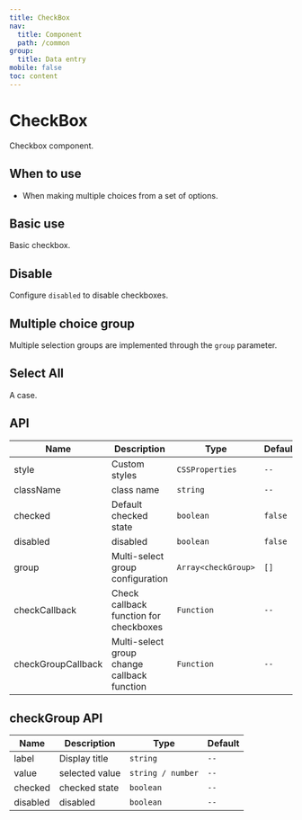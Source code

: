 ```yaml
---
title: CheckBox
nav:
  title: Component
  path: /common
group:
  title: Data entry
mobile: false
toc: content
---
```


# CheckBox

Checkbox component.

## When to use

- When making multiple choices from a set of options.

## Basic use

Basic checkbox.

<code src="./demos/index1.tsx"></code>

## Disable

Configure `disabled` to disable checkboxes.

<code src="./demos/index2.tsx"></code>

## Multiple choice group

Multiple selection groups are implemented through the `group` parameter.

<code src="./demos/index3.tsx"></code>

## Select All

A case.

<code src="./demos/index4.tsx"></code>

## API

| Name               | Description                                 | Type                | Default |
| ------------------ | ------------------------------------------- | ------------------- | ------- |
| style              | Custom styles                               | `CSSProperties`     | `--`    |
| className          | class name                                  | `string`            | `--`    |
| checked            | Default checked state                       | `boolean`           | `false` |
| disabled           | disabled                                    | `boolean`           | `false` |
| group              | Multi-select group configuration            | `Array<checkGroup>` | `[]`    |
| checkCallback      | Check callback function for checkboxes      | `Function`          | `--`    |
| checkGroupCallback | Multi-select group change callback function | `Function`          | `--`    |

## checkGroup API

| Name     | Description    | Type              | Default |
| -------- | -------------- | ----------------- | ------- |
| label    | Display title  | `string`          | `--`    |
| value    | selected value | `string / number` | `--`    |
| checked  | checked state  | `boolean`         | `--`    |
| disabled | disabled       | `boolean`         | `--`    |
